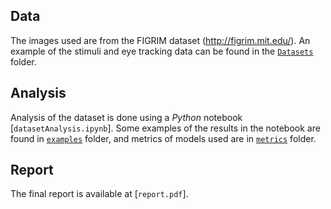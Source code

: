 ## Data

The images used are from the FIGRIM dataset (http://figrim.mit.edu/). An example of the stimuli and eye tracking data can be found in the [`Datasets`](Datasets) folder.

## Analysis

Analysis of the dataset is done using a *Python* notebook [`datasetAnalysis.ipynb`].
Some examples of the results in the notebook are found in [`examples`](examples) folder, and metrics of models used are in [`metrics`](metrics) folder.

## Report

The final report is available at [`report.pdf`].